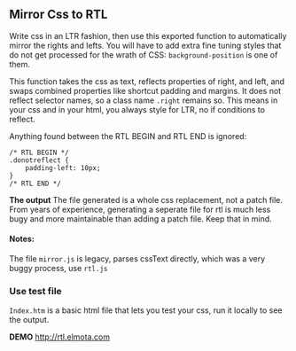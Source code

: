 

## Mirror Css to RTL

Write css in an LTR fashion, then use this exported function to automatically mirror the rights and lefts. You will have to add extra fine tuning styles that do not get processed for the wrath of CSS: `background-position` is one of them.

This function takes the css as text, reflects properties of right, and left, and swaps combined properties like shortcut padding and margins. It does not reflect selector names, so a class name `.right` remains so. This means in your css and in your html, you always style for LTR, no if conditions to reflect.

Anything found between the RTL BEGIN and RTL END is ignored:

```
/* RTL BEGIN */
.donotreflect {
    padding-left: 10px;
}
/* RTL END */
```

**The output** The file generated is a whole css replacement, not a patch file. From years of experience, generating a seperate file for rtl is much less bugy and more maintainable than adding a patch file. Keep that in mind. 

#### Notes:
The file `mirror.js` is legacy, parses cssText directly, which was a very buggy process, use `rtl.js`

### Use test file

`Index.htm` is a basic html file that lets you test your css, run it locally to see the output.

**DEMO** http://rtl.elmota.com 